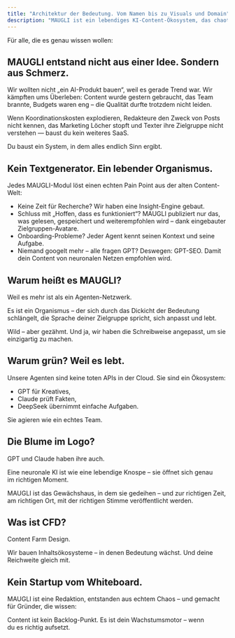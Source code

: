 ```yaml
---
title: "Architektur der Bedeutung. Vom Namen bis zu Visuals und Domain"
description: "MAUGLI ist ein lebendiges KI-Content-Ökosystem, das chaotische Inhaltserstellung in einen strukturierten Prozess verwandelt, indem es GPTs Kreativität, Claudes Faktenchecks und DeepSeek für einfache Aufgaben kombiniert, um qualitativ hochwertige, zielgruppenorientierte Inhalte zu liefern, die sowohl in Suchmaschinen als auch neuronalen Netzen erfolgreich sind."
---
```

Für alle, die es genau wissen wollen:

## MAUGLI entstand nicht aus einer Idee. Sondern aus Schmerz.

Wir wollten nicht „ein AI-Produkt bauen“, weil es gerade Trend war. Wir kämpften ums Überleben: Content wurde gestern gebraucht, das Team brannte, Budgets waren eng – die Qualität durfte trotzdem nicht leiden.

Wenn Koordinationskosten explodieren, Redakteure den Zweck von Posts nicht kennen, das Marketing Löcher stopft und Texter ihre Zielgruppe nicht verstehen — baust du kein weiteres SaaS.

Du baust ein System, in dem alles endlich Sinn ergibt.

## Kein Textgenerator. Ein lebender Organismus.

Jedes MAUGLI-Modul löst einen echten Pain Point aus der alten Content-Welt:

- Keine Zeit für Recherche? Wir haben eine Insight-Engine gebaut.
- Schluss mit „Hoffen, dass es funktioniert“? MAUGLI publiziert nur das, was gelesen, gespeichert und weiterempfohlen wird – dank eingebauter Zielgruppen-Avatare.
- Onboarding-Probleme? Jeder Agent kennt seinen Kontext und seine Aufgabe.
- Niemand googelt mehr – alle fragen GPT? Deswegen: GPT-SEO. Damit dein Content von neuronalen Netzen empfohlen wird.

## Warum heißt es MAUGLI?

Weil es mehr ist als ein Agenten-Netzwerk.

Es ist ein Organismus – der sich durch das Dickicht der Bedeutung schlängelt, die Sprache deiner Zielgruppe spricht, sich anpasst und lebt.

Wild – aber gezähmt. Und ja, wir haben die Schreibweise angepasst, um sie einzigartig zu machen.

## Warum grün? Weil es lebt.

Unsere Agenten sind keine toten APIs in der Cloud. Sie sind ein Ökosystem:

- GPT für Kreatives,
- Claude prüft Fakten,
- DeepSeek übernimmt einfache Aufgaben.

Sie agieren wie ein echtes Team.

## Die Blume im Logo?

GPT und Claude haben ihre auch.

Eine neuronale KI ist wie eine lebendige Knospe – sie öffnet sich genau im richtigen Moment.

MAUGLI ist das Gewächshaus, in dem sie gedeihen – und zur richtigen Zeit, am richtigen Ort, mit der richtigen Stimme veröffentlicht werden.

## Was ist CFD?

Content Farm Design.

Wir bauen Inhaltsökosysteme – in denen Bedeutung wächst. Und deine Reichweite gleich mit.

## Kein Startup vom Whiteboard.

MAUGLI ist eine Redaktion, entstanden aus echtem Chaos – und gemacht für Gründer, die wissen:

Content ist kein Backlog-Punkt. Es ist dein Wachstumsmotor – wenn du es richtig aufsetzt.